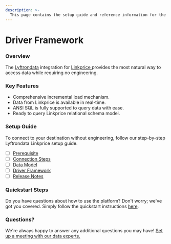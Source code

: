 ```yaml
---
description: >-
  This page contains the setup guide and reference information for the Linkprice source connector.
---
```


# Driver Framework

### Overview

The [Lyftrondata](https://www.lyftrondata.com/) integration for [Linkprice](https://www.lyftrondata.com/integration/linkprice/)[ ](https://www.lyftrondata.com/integration/linkprice/)provides the most natural way to access data while requiring no engineering.

### Key Features

* Comprehensive incremental load mechanism.
* Data from Linkprice is available in real-time.&#x20;
* ANSI SQL is fully supported to query data with ease.
* Ready to query Linkprice relational schema model.

### Setup Guide

To connect to your destination without engineering, follow our step-by-step Lyftrondata Linkprice setup guide.

* [ ] [Prerequisite](../../marketing-analytics/linkprice/prerequisite.md)
* [ ] [Connection Steps](../../marketing-analytics/linkprice/connection-steps.md)
* [ ] [Data Model](../../marketing-analytics/linkprice/data-model/)
* [ ] [Driver Framework](../../marketing-analytics/linkprice/driver-framework/)
* [ ] [Release Notes](../../marketing-analytics/linkprice/release-notes.md)

### Quickstart Steps

Do you have questions about how to use the platform? Don't worry; we've got you covered. Simply follow the quickstart instructions [here](../../../quickstart-steps.md).

### Questions? <a href="#questions" id="questions"></a>

We're always happy to answer any additional questions you may have! [Set up a meeting with our data experts.](https://www.lyftrondata.com/book-a-meeting/)


